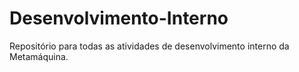 Desenvolvimento-Interno
=======================

Repositório para todas as atividades de desenvolvimento interno da Metamáquina.
